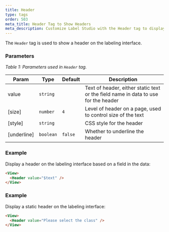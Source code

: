 ```yaml
---
title: Header
type: tags
order: 503
meta_title: Header Tag to Show Headers
meta_description: Customize Label Studio with the Header tag to display a header for a labeling task for machine learning and data science projects.
---
```


The `Header` tag is used to show a header on the labeling interface.

### Parameters
<i> Table 1: Parameters used in `Header` tag. </i>

| Param | Type | Default | Description |
| --- | --- | --- | --- |
| value | <code>string</code> |  | Text of header, either static text or the field name in data to use for the header |
| [size] | <code>number</code> | <code>4</code> | Level of header on a page, used to control size of the text |
| [style] | <code>string</code> |  | CSS style for the header |
| [underline] | <code>boolean</code> | <code>false</code> | Whether to underline the header |

### Example

Display a header on the labeling interface based on a field in the data:

```html
<View>
  <Header value="$text" />
</View>
```
### Example

Display a static header on the labeling interface:

```html
<View>
  <Header value="Please select the class" />
</View>
```
